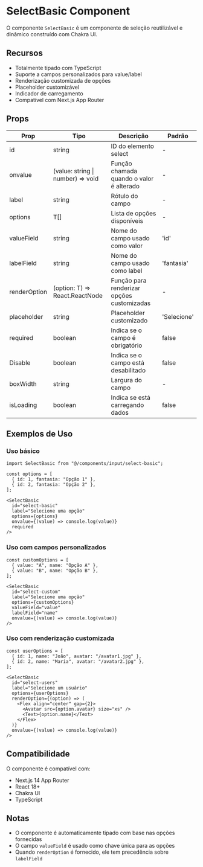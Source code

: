 # SelectBasic Component

O componente `SelectBasic` é um componente de seleção reutilizável e dinâmico construído com Chakra UI.

## Recursos

- Totalmente tipado com TypeScript
- Suporte a campos personalizados para value/label
- Renderização customizada de opções
- Placeholder customizável
- Indicador de carregamento
- Compatível com Next.js App Router

## Props

| Prop | Tipo | Descrição | Padrão |
|------|------|-----------|--------|
| id | string | ID do elemento select | - |
| onvalue | (value: string \| number) => void | Função chamada quando o valor é alterado | - |
| label | string | Rótulo do campo | - |
| options | T[] | Lista de opções disponíveis | - |
| valueField | string | Nome do campo usado como valor | 'id' |
| labelField | string | Nome do campo usado como label | 'fantasia' |
| renderOption | (option: T) => React.ReactNode | Função para renderizar opções customizadas | - |
| placeholder | string | Placeholder customizado | 'Selecione' |
| required | boolean | Indica se o campo é obrigatório | false |
| Disable | boolean | Indica se o campo está desabilitado | false |
| boxWidth | string | Largura do campo | - |
| isLoading | boolean | Indica se está carregando dados | false |

## Exemplos de Uso

### Uso básico

```tsx
import SelectBasic from "@/components/input/select-basic";

const options = [
  { id: 1, fantasia: "Opção 1" },
  { id: 2, fantasia: "Opção 2" },
];

<SelectBasic
  id="select-basic"
  label="Selecione uma opção"
  options={options}
  onvalue={(value) => console.log(value)}
  required
/>
```

### Uso com campos personalizados

```tsx
const customOptions = [
  { value: "A", name: "Opção A" },
  { value: "B", name: "Opção B" },
];

<SelectBasic
  id="select-custom"
  label="Selecione uma opção"
  options={customOptions}
  valueField="value"
  labelField="name"
  onvalue={(value) => console.log(value)}
/>
```

### Uso com renderização customizada

```tsx
const userOptions = [
  { id: 1, name: "João", avatar: "/avatar1.jpg" },
  { id: 2, name: "Maria", avatar: "/avatar2.jpg" },
];

<SelectBasic
  id="select-users"
  label="Selecione um usuário"
  options={userOptions}
  renderOption={(option) => (
    <Flex align="center" gap={2}>
      <Avatar src={option.avatar} size="xs" />
      <Text>{option.name}</Text>
    </Flex>
  )}
  onvalue={(value) => console.log(value)}
/>
```

## Compatibilidade

O componente é compatível com:
- Next.js 14 App Router
- React 18+
- Chakra UI
- TypeScript

## Notas

- O componente é automaticamente tipado com base nas opções fornecidas
- O campo `valueField` é usado como chave única para as opções
- Quando `renderOption` é fornecido, ele tem precedência sobre `labelField`
